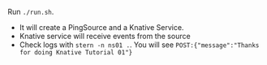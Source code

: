 Run `./run.sh`. 

* It will create a PingSource and a Knative Service.
* Knative service will receive events from the source
* Check logs with `stern -n ns01 .`. You will see `POST:{"message":"Thanks for doing Knative Tutorial 01"}`         
